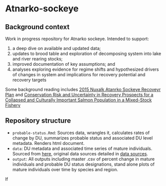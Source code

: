 # Atnarko-sockeye
## Background context
Work in progress repository for Atnarko sockeye. Intended to support: 

1.	a deep dive on available and updated data; 
2.	updates to brood table and exploration of decomposing system into lake and river rearing stocks; 
3.	improved documentation of key assumptions; and
4.	analyses exploring evidence for regime shifts and hypothesized drivers of changes in system and implications for recovery potential and recovery targets

Some background reading includes [2015 Nuxalk Atanrko Sockeye Recoveyr Plan](https://www.ccira.ca/wp-content/uploads/2018/07/AtnarkoSockeyRecoveryPlan-FullSizeRender-45.pdf) and [Conservation Risk and Uncertainty in Recovery Prospects for a Collapsed and Culturally Important Salmon Population in a Mixed-Stock Fishery](https://afspubs.onlinelibrary.wiley.com/doi/full/10.1002/mcf2.10092)

## Repository structure

- `probable-status.Rmd`: Sources data, wrangles it, calculates rates of change by DU, summarizes probable status and associated DU level metadata. Renders html document.
- `data`: DU metadata and associated time series of mature individuals. Sourced from [here](https://github.com/hertzPSF/COSEWIC-compilation), original data sources detailed in [data sources](https://github.com/Pacific-salmon-assess/COSEWIC-prioritize/blob/main/README.md#data-sources).
- `output`: All outputs including master .csv of percent change in mature individuals and probable DU status designations, stand alone plots of mature individuals over time by species and region.

If
